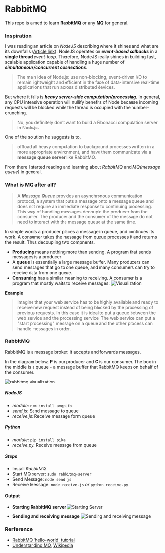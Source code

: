 # RabbitMQ
This repo is aimed to learn __RabbitMQ__ or any __MQ__ for general.

### Inspiration
I was reading an article on _NodeJS_ describing where it shines and what are its downfalls ([Article link](https://medium.com/the-node-js-collection/why-the-hell-would-you-use-node-js-4b053b94ab8e)). NodeJS operates on **_event-based calbacks_** in a **single thread** _event-loop_. Therefore, NodeJS really shines in building fast, scalable application capable of handling a huge number of **_simultaneous/concurrent connections_**. 
> The main idea of Node.js: use non-blocking, event-driven I/O to remain lightweight and efficient in the face of data-intensive real-time applications that run across distributed devices.

But where it falls is **_heavy server-side computation/processing_**. In general, any CPU intensive operation will nullify benefits of Node because incoming requests will be blocked while the thread is occupied with the number-crunching.
> No, you definitely don’t want to build a Fibonacci computation server in Node.js. 

One of the solution he suggests is to,
> offload all heavy computation to background processes written in a more appropriate environment, and have them communicate via a **message queue server** like RabbitMQ.

From there I started reading and learning about _RabbitMQ_ and _MQ(message queue)_ in general.
### What is MQ after all?

 > A _**M**essage **Q**ueue_ provides an asynchronous communication protocol, a system that puts a message onto a message queue and does not require an immediate response to continuing processing. This way of handling messages decouple the producer from the consumer. The producer and the consumer of the message do not need to interact with the message queue at the same time. 

In simple words a producer places a message in queue, and continues its work. A consumer takes the message from queue processes it and returns the result. Thus decoupling two compnents.
* __Producing__ means nothing more than sending. A program that sends messages is a producer
* A __queue__ is essentially a large message buffer. Many producers can send messages that go to one queue, and many consumers can try to receive data from one queue. 
* __Consuming__ has a similar meaning to receiving. A consumer is a program that mostly waits to receive messages: 
![Visualization](https://www.cloudamqp.com/img/blog/message-queue-example.png)

__Example__
> Imagine that your web service has to be highly available and ready to receive new request instead of being blocked by the processing of previous requests. In this case it is ideal to put a queue between the web service and the processing service. The web service can put a "start processing" message on a queue and the other process can handle messages in order. 

### RabbitMQ
RabbitMQ is a message broker: it accepts and forwards messages.

In the diagram below, __P__ is our producer and __C__ is our consumer. The box in the middle is a queue - a message buffer that RabbitMQ keeps on behalf of the consumer.

![rabbitmq visualization](https://www.rabbitmq.com/img/tutorials/python-one.png)

##### NodeJS
* _module_: `npm install amqplib`
* _send.js_: Send message to queue
* _receive.js_: Receive message form queue
##### Python
* _module_: `pip install pika`
* _receive.py_: Receive message from queue
##### Steps
* Install _RabbitMQ_
* Start MQ server: `sudo rabbitmq-server`
* Send Message: `node send.js`
* Receive Message: `node receive.js` _or_ `python receive.py`
#### Output
* __Starting RabbitMQ server__
![Starting Server](https://i.imgur.com/jsGRIlb.png)

* __Sending and receiving message__
![Sending and receiving message](https://i.imgur.com/Fz2MpRo.png)
### Rerference
* [RabbitMQ 'hello-world' tutorial](https://www.rabbitmq.com/tutorials/tutorial-one-javascript.html)
* [Understanding MQ](https://www.cloudamqp.com/blog/2014-12-03-what-is-message-queuing.html), [Wikipedia](https://en.wikipedia.org/wiki/Message_queue)

